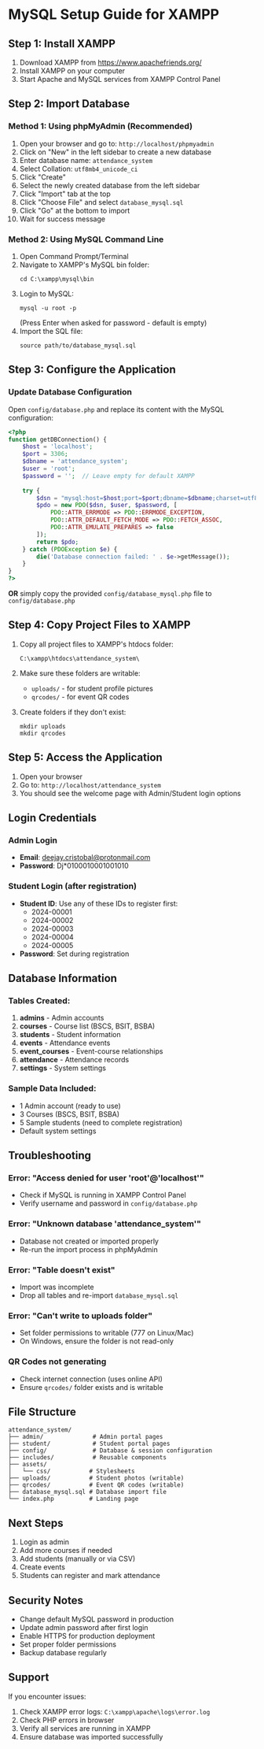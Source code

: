 # MySQL Setup Guide for XAMPP

## Step 1: Install XAMPP
1. Download XAMPP from https://www.apachefriends.org/
2. Install XAMPP on your computer
3. Start Apache and MySQL services from XAMPP Control Panel

## Step 2: Import Database

### Method 1: Using phpMyAdmin (Recommended)
1. Open your browser and go to: `http://localhost/phpmyadmin`
2. Click on "New" in the left sidebar to create a new database
3. Enter database name: `attendance_system`
4. Select Collation: `utf8mb4_unicode_ci`
5. Click "Create"
6. Select the newly created database from the left sidebar
7. Click "Import" tab at the top
8. Click "Choose File" and select `database_mysql.sql`
9. Click "Go" at the bottom to import
10. Wait for success message

### Method 2: Using MySQL Command Line
1. Open Command Prompt/Terminal
2. Navigate to XAMPP's MySQL bin folder:
   ```
   cd C:\xampp\mysql\bin
   ```
3. Login to MySQL:
   ```
   mysql -u root -p
   ```
   (Press Enter when asked for password - default is empty)
4. Import the SQL file:
   ```
   source path/to/database_mysql.sql
   ```

## Step 3: Configure the Application

### Update Database Configuration
Open `config/database.php` and replace its content with the MySQL configuration:

```php
<?php
function getDBConnection() {
    $host = 'localhost';
    $port = 3306;
    $dbname = 'attendance_system';
    $user = 'root';
    $password = '';  // Leave empty for default XAMPP
    
    try {
        $dsn = "mysql:host=$host;port=$port;dbname=$dbname;charset=utf8mb4";
        $pdo = new PDO($dsn, $user, $password, [
            PDO::ATTR_ERRMODE => PDO::ERRMODE_EXCEPTION,
            PDO::ATTR_DEFAULT_FETCH_MODE => PDO::FETCH_ASSOC,
            PDO::ATTR_EMULATE_PREPARES => false
        ]);
        return $pdo;
    } catch (PDOException $e) {
        die('Database connection failed: ' . $e->getMessage());
    }
}
?>
```

**OR** simply copy the provided `config/database_mysql.php` file to `config/database.php`

## Step 4: Copy Project Files to XAMPP

1. Copy all project files to XAMPP's htdocs folder:
   ```
   C:\xampp\htdocs\attendance_system\
   ```

2. Make sure these folders are writable:
   - `uploads/` - for student profile pictures
   - `qrcodes/` - for event QR codes

3. Create folders if they don't exist:
   ```
   mkdir uploads
   mkdir qrcodes
   ```

## Step 5: Access the Application

1. Open your browser
2. Go to: `http://localhost/attendance_system`
3. You should see the welcome page with Admin/Student login options

## Login Credentials

### Admin Login
- **Email**: deejay.cristobal@protonmail.com
- **Password**: Dj*0100010001001010

### Student Login (after registration)
- **Student ID**: Use any of these IDs to register first:
  - 2024-00001
  - 2024-00002
  - 2024-00003
  - 2024-00004
  - 2024-00005
- **Password**: Set during registration

## Database Information

### Tables Created:
1. **admins** - Admin accounts
2. **courses** - Course list (BSCS, BSIT, BSBA)
3. **students** - Student information
4. **events** - Attendance events
5. **event_courses** - Event-course relationships
6. **attendance** - Attendance records
7. **settings** - System settings

### Sample Data Included:
- 1 Admin account (ready to use)
- 3 Courses (BSCS, BSIT, BSBA)
- 5 Sample students (need to complete registration)
- Default system settings

## Troubleshooting

### Error: "Access denied for user 'root'@'localhost'"
- Check if MySQL is running in XAMPP Control Panel
- Verify username and password in `config/database.php`

### Error: "Unknown database 'attendance_system'"
- Database not created or imported properly
- Re-run the import process in phpMyAdmin

### Error: "Table doesn't exist"
- Import was incomplete
- Drop all tables and re-import `database_mysql.sql`

### Error: "Can't write to uploads folder"
- Set folder permissions to writable (777 on Linux/Mac)
- On Windows, ensure the folder is not read-only

### QR Codes not generating
- Check internet connection (uses online API)
- Ensure `qrcodes/` folder exists and is writable

## File Structure

```
attendance_system/
├── admin/              # Admin portal pages
├── student/            # Student portal pages
├── config/             # Database & session configuration
├── includes/           # Reusable components
├── assets/
│   └── css/           # Stylesheets
├── uploads/           # Student photos (writable)
├── qrcodes/           # Event QR codes (writable)
├── database_mysql.sql # Database import file
└── index.php          # Landing page
```

## Next Steps

1. Login as admin
2. Add more courses if needed
3. Add students (manually or via CSV)
4. Create events
5. Students can register and mark attendance

## Security Notes

- Change default MySQL password in production
- Update admin password after first login
- Enable HTTPS for production deployment
- Set proper folder permissions
- Backup database regularly

## Support

If you encounter issues:
1. Check XAMPP error logs: `C:\xampp\apache\logs\error.log`
2. Check PHP errors in browser
3. Verify all services are running in XAMPP
4. Ensure database was imported successfully
